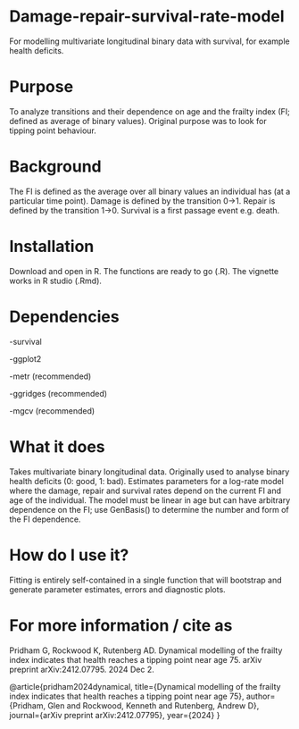 # Damage-repair-survival-rate-model
For modelling multivariate longitudinal binary data with survival, for example health deficits.

# Purpose
To analyze transitions and their dependence on age and the frailty index (FI; defined as average of binary values). Original purpose was to look for tipping point behaviour.

# Background
The FI is defined as the average over all binary values an individual has (at a particular time point). Damage is defined by the transition 0->1. Repair is defined by the transition 1->0. Survival is a first passage event e.g. death.

# Installation
Download and open in R. The functions are ready to go (.R). The vignette works in R studio (.Rmd).

# Dependencies
-survival

-ggplot2

-metr (recommended)

-ggridges (recommended)

-mgcv (recommended)

# What it does
Takes multivariate binary longitudinal data. Originally used to analyse binary health deficits (0: good, 1: bad). Estimates parameters for a log-rate model where the damage, repair and survival rates depend on the current FI and age of the individual. The model must be linear in age but can have arbitrary dependence on the FI; use GenBasis() to determine the number and form of the FI dependence.

# How do I use it?
Fitting is entirely self-contained in a single function that will bootstrap and generate parameter estimates, errors and diagnostic plots.

# For more information / cite as
Pridham G, Rockwood K, Rutenberg AD. Dynamical modelling of the frailty index indicates that health reaches a tipping point near age 75. arXiv preprint arXiv:2412.07795. 2024 Dec 2.

@article{pridham2024dynamical,
  title={Dynamical modelling of the frailty index indicates that health reaches a tipping point near age 75},
  author={Pridham, Glen and Rockwood, Kenneth and Rutenberg, Andrew D},
  journal={arXiv preprint arXiv:2412.07795},
  year={2024}
}
